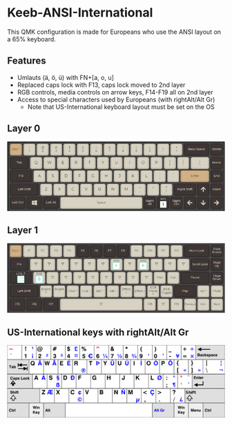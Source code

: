 # Keeb-ANSI-International

This QMK configuration is made for Europeans who use the ANSI layout on a 65% keyboard.

## Features
- Umlauts (ä, ö, ü) with FN+[a, o, u]
- Replaced caps lock with F13, caps lock moved to 2nd layer
- RGB controls, media controls on arrow keys, F14-F19 all on 2nd layer
- Access to special characters used by Europeans (with rightAlt/Alt Gr)
  - Note that US-International keyboard layout must be set on the OS

## Layer 0
![layer_0](https://github.com/roufri/Keeb-ANSI-International/blob/main/img/layer_0.jpg)

## Layer 1
![layer_1](https://github.com/roufri/Keeb-ANSI-International/blob/main/img/layer_1.jpg)

## US-International keys with rightAlt/Alt Gr
![us_international](https://github.com/roufri/Keeb-ANSI-International/blob/main/img/us_international_chars.png)
